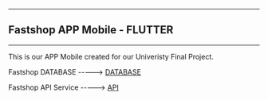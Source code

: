 ***
## Fastshop APP Mobile - FLUTTER

***

This is our APP Mobile created for our Univeristy Final Project.

Fastshop DATABASE -----> [DATABASE](https://github.com/krupikivan/FastshopDataBase)

Fastshop API Service -----> [API](https://github.com/krupikivan/FastshopApiProvider)
